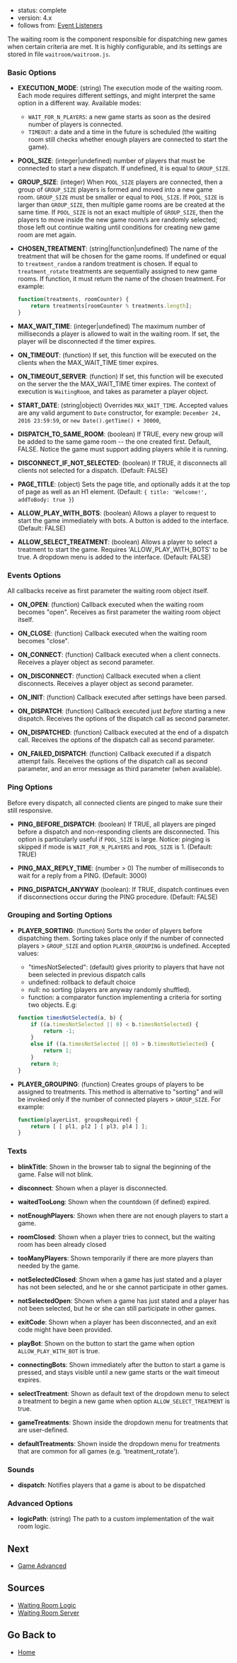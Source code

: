 - status: complete
- version: 4.x
- follows from: [Event Listeners](Event-Listeners-v4)

The waiting room is the component responsible for dispatching new
games when certain criteria are met. It is highly configurable, and
its settings are stored in file `waitroom/waitroom.js`.

### Basic Options

* **EXECUTION\_MODE**: (string) The execution mode of the waiting
room. Each mode requires different settings, and might interpret the
same option in a different way. Available modes:

   - `WAIT_FOR_N_PLAYERS`: a new game starts as soon as the desired
        number of players is connected.
   - `TIMEOUT`: a date and a time in the future is scheduled (the
        waiting room still checks whether enough players are connected
        to start the game).

* **POOL\_SIZE**: (integer|undefined) number of players that must be
  connected to start a new dispatch. If undefined, it is equal
  to `GROUP_SIZE`.

* **GROUP\_SIZE**: (integer) When `POOL_SIZE` players are connected,
  then a group of `GROUP_SIZE` players is formed and moved into a new
  game room. `GROUP_SIZE` must be smaller or equal to `POOL_SIZE`. If
  `POOL_SIZE` is larger than `GROUP_SIZE`, then multiple game rooms
  are be created at the same time. If `POOL_SIZE` is not an exact
  multiple of `GROUP_SIZE`, then the players to move inside the new
  game room/s are randomly selected; those left out continue waiting
  until conditions for creating new game room are met again.

* **CHOSEN\_TREATMENT**: (string|function|undefined) The name of the treatment
  that will be chosen for the game rooms. If undefined or equal to
  `treatment_random` a random treatment is chosen. If equal to
  `treatment_rotate` treatments are sequentially assigned to new game rooms. If
  function, it must return the name of the chosen treatment. For example:

  ```javascript
  function(treatments, roomCounter) {
      return treatments[roomCounter % treatments.length];
  }
  ```

* **MAX\_WAIT\_TIME**: (integer|undefined) The maximum number of
  milliseconds a player is allowed to wait in the waiting room. If
  set, the player will be disconnected if the timer expires.

* **ON\_TIMEOUT**: (function) If set, this function will be executed on the
  clients when the MAX\_WAIT\_TIME timer expires.

* **ON\_TIMEOUT\_SERVER**: (function) If set, this function will be
  executed on the server the the MAX\_WAIT\_TIME timer expires. The
  context of execution is `WaitingRoom`, and takes as parameter a
  player object.

* **START\_DATE**: (string|object) Overrides `MAX_WAIT_TIME`. Accepted
values are any valid argument to `Date` constructor, for example:
`December 24, 2016 23:59:59`, or `new Date().getTime() + 30000`,

* **DISPATCH\_TO\_SAME\_ROOM**: (boolean) If TRUE, every new group will be
  added to the same game room -- the one created first. Default,
  FALSE. Notice the game must support adding players while it is
  running.

* **DISCONNECT\_IF\_NOT\_SELECTED**: (boolean) If TRUE, it disconnects
  all clients not selected for a dispatch. (Default: FALSE)
  
* **PAGE\_TITLE**: (object) Sets the page title, and optionally adds it at the
    top of page as well as an H1 element. (Default: `{ title: 'Welcome!', addToBody: true }`)

* **ALLOW\_PLAY\_WITH\_BOTS**: (boolean) Allows a player to request to start the
     game immediately with bots. A button is added to the interface. (Default: FALSE)

* **ALLOW\_SELECT\_TREATMENT**: (boolean) Allows a player to select a treatment
     to start the game. Requires 'ALLOW\_PLAY\_WITH\_BOTS' to be true. A
     dropdown menu is added to the interface. (Default: FALSE)


### Events Options

All callbacks receive as first parameter the waiting room object itself.

* **ON\_OPEN**: (function) Callback executed when the waiting room
    becomes "open". Receives as first parameter the waiting room object itself.

* **ON\_CLOSE**: (function) Callback executed when the waiting room
    becomes "close".

* **ON\_CONNECT**: (function) Callback executed when a client connects. Receives
    a player object as second parameter.

* **ON\_DISCONNECT**: (function) Callback executed when a client disconnects.
    Receives a player object as second parameter.

* **ON\_INIT**: (function) Callback executed after settings have been parsed.

* **ON\_DISPATCH**: (function) Callback executed just _before_ starting a
    new dispatch. Receives the options of the dispatch call as second parameter.

* **ON\_DISPATCHED**: (function) Callback executed at the end of a dispatch
    call. Receives the options of the dispatch call as second parameter.

* **ON\_FAILED\_DISPATCH**: (function) Callback executed if a dispatch
    attempt fails. Receives the options of the dispatch call as
    second parameter, and an error message as third parameter (when available).

### Ping Options

Before every dispatch, all connected clients are pinged to make sure
their still responsive.

* **PING_BEFORE\_DISPATCH**: (boolean) If TRUE, all players are pinged
     before a dispatch and non-responding clients are
     disconnected. This option is particularly useful if 
     `POOL_SIZE` is large. Notice: pinging is skipped if 
     mode is `WAIT_FOR_N_PLAYERS` and `POOL_SIZE` is 1. (Default: TRUE)

* **PING\_MAX\_REPLY\_TIME**: (number > 0) The number of milliseconds
    to wait for a reply from a PING. (Default: 3000)

* **PING\_DISPATCH\_ANYWAY** (boolean): If TRUE, dispatch continues even
   if disconnections occur during the PING procedure. (Default: FALSE)

### Grouping and Sorting Options

* **PLAYER\_SORTING**: (function) Sorts the order of players before
   dispatching them. Sorting takes place only if the number of
   connected players > `GROUP_SIZE` and option `PLAYER_GROUPING` is
   undefined. Accepted values:
   - "timesNotSelected": (default) gives priority to players that
        have not been selected in previous dispatch calls
   - undefined: rollback to default choice
   - null: no sorting (players are anyway randomly shuffled).
   - function: a comparator function implementing a criteria
       for sorting two objects. E.g:
    ```javascript
    function timesNotSelected(a, b) {
        if ((a.timesNotSelected || 0) < b.timesNotSelected) {
            return -1;
        }
        else if ((a.timesNotSelected || 0) > b.timesNotSelected) {
            return 1;
        }
        return 0;
    }
    ```

* **PLAYER\_GROUPING**: (function) Creates groups of players to be
     assigned to treatments. This method is alternative to "sorting"
     and will be invoked only if the number of connected players >
     `GROUP_SIZE`. For example:
     ```javascript
     function(playerList, groupsRequired) {
         return [ [ pl1, pl2 ] [ pl3, pl4 ] ];
     }
     ```

### Texts

* **blinkTitle**: Shown in the browser tab to signal the beginning of the
    game. False will not blink.

* **disconnect**: Shown when a player is disconnected.

* **waitedTooLong**: Shown when the countdown (if defined) expired.

* **notEnoughPlayers**: Shown when there are not enough players to start a game.

* **roomClosed**: Shown when a player tries to connect, but the waiting room has
    been already closed
    
* **tooManyPlayers**: Shown temporarily if there are more players than needed by
    the game.

* **notSelectedClosed**: Shown when a game has just stated and a player has not
    been selected, and he or she cannot participate in other games.

* **notSelectedOpen**: Shown when a game has just stated and a player has not
    been selected, but he or she can still participate in other games.

* **exitCode**: Shown when a player has been disconnected, and an exit code
    might have been provided.
    
* **playBot**: Shown on the button to start the game when option
        `ALLOW_PLAY_WITH_BOT` is true.
       
* **connectingBots**: Shown immediately after the button to start a game is
  pressed, and stays visible until a new game starts or the wait timeout
  expires.

* **selectTreatment**: Shown as default text of the dropdown menu to select a
  treatment to begin a new game when option `ALLOW_SELECT_TREATMENT` is true.
        
* **gameTreatments**: Shown inside the dropdown menu for treatments that are
  user-defined.
        
* **defaultTreatments**: Shown inside the dropdown menu for treatments that are
  common for all games (e.g. 'treatment\_rotate').
        
### Sounds

- **dispatch**: Notifies players that a game is about to be dispatched


### Advanced Options

* **logicPath**: (string) The path to a custom implementation of the
  wait room logic.


## Next

* [Game Advanced](Game-Advanced-v4)

## Sources

 * [Waiting Room Logic](https://github.com/nodeGame/nodegame-game-template/blob/master/waitroom/waitroom.js)
 * [Waiting Room Server](https://github.com/nodeGame/nodegame-server/blob/master/lib/rooms/WaitingRoom.js)

## Go Back to

* [Home](Home)
